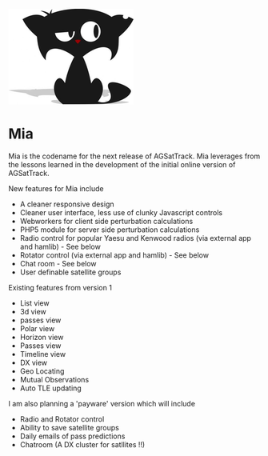 ![GitHub Logo](/assets/images/logo/mia250x191.png) 
# Mia

Mia is the codename for the next release of AGSatTrack. Mia leverages from the lessons learned in the development of the initial online version of AGSatTrack.

New features for Mia include

- A cleaner responsive design
- Cleaner user interface, less use of clunky Javascript controls
- Webworkers for client side perturbation calculations
- PHP5 module for server side perturbation calculations
- Radio control for popular Yaesu and Kenwood radios (via external app and hamlib) - See below
- Rotator control (via external app and hamlib) - See below
- Chat room - See below
- User definable satellite groups

Existing features from version 1

 - List view
 - 3d view
 - passes view
 - Polar view
 - Horizon view
 - Passes view
 - Timeline view
 - DX view
 - Geo Locating
 - Mutual Observations
 - Auto TLE updating

I am also planning a 'payware' version which will include
 - Radio and Rotator control
 - Ability to save satellite groups
 - Daily emails of pass predictions
 - Chatroom (A DX cluster for satllites !!)
